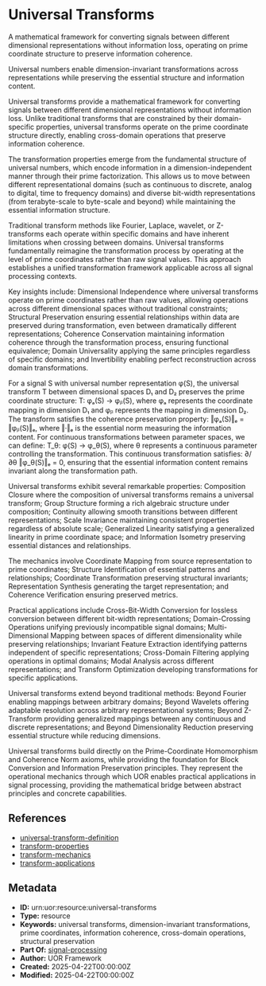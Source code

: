 # Universal Transforms

A mathematical framework for converting signals between different dimensional representations without information loss, operating on prime coordinate structure to preserve information coherence.

Universal numbers enable dimension-invariant transformations across representations while preserving the essential structure and information content.

Universal transforms provide a mathematical framework for converting signals between different dimensional representations without information loss. Unlike traditional transforms that are constrained by their domain-specific properties, universal transforms operate on the prime coordinate structure directly, enabling cross-domain operations that preserve information coherence.

The transformation properties emerge from the fundamental structure of universal numbers, which encode information in a dimension-independent manner through their prime factorization. This allows us to move between different representational domains (such as continuous to discrete, analog to digital, time to frequency domains) and diverse bit-width representations (from terabyte-scale to byte-scale and beyond) while maintaining the essential information structure.

Traditional transform methods like Fourier, Laplace, wavelet, or Z-transforms each operate within specific domains and have inherent limitations when crossing between domains. Universal transforms fundamentally reimagine the transformation process by operating at the level of prime coordinates rather than raw signal values. This approach establishes a unified transformation framework applicable across all signal processing contexts.

Key insights include: Dimensional Independence where universal transforms operate on prime coordinates rather than raw values, allowing operations across different dimensional spaces without traditional constraints; Structural Preservation ensuring essential relationships within data are preserved during transformation, even between dramatically different representations; Coherence Conservation maintaining information coherence through the transformation process, ensuring functional equivalence; Domain Universality applying the same principles regardless of specific domains; and Invertibility enabling perfect reconstruction across domain transformations.

For a signal S with universal number representation φ(S), the universal transform T between dimensional spaces D₁ and D₂ preserves the prime coordinate structure: T: φₐ(S) → φᵦ(S), where φₐ represents the coordinate mapping in dimension D₁ and φᵦ represents the mapping in dimension D₂. The transform satisfies the coherence preservation property: ‖φₐ(S)‖ₑ = ‖φᵦ(S)‖ₑ, where ‖·‖ₑ is the essential norm measuring the information content. For continuous transformations between parameter spaces, we can define: T_θ: φ(S) → φ_θ(S), where θ represents a continuous parameter controlling the transformation. This continuous transformation satisfies: ∂/∂θ ‖φ_θ(S)‖ₑ = 0, ensuring that the essential information content remains invariant along the transformation path.

Universal transforms exhibit several remarkable properties: Composition Closure where the composition of universal transforms remains a universal transform; Group Structure forming a rich algebraic structure under composition; Continuity allowing smooth transitions between different representations; Scale Invariance maintaining consistent properties regardless of absolute scale; Generalized Linearity satisfying a generalized linearity in prime coordinate space; and Information Isometry preserving essential distances and relationships.

The mechanics involve Coordinate Mapping from source representation to prime coordinates; Structure Identification of essential patterns and relationships; Coordinate Transformation preserving structural invariants; Representation Synthesis generating the target representation; and Coherence Verification ensuring preserved metrics.

Practical applications include Cross-Bit-Width Conversion for lossless conversion between different bit-width representations; Domain-Crossing Operations unifying previously incompatible signal domains; Multi-Dimensional Mapping between spaces of different dimensionality while preserving relationships; Invariant Feature Extraction identifying patterns independent of specific representations; Cross-Domain Filtering applying operations in optimal domains; Modal Analysis across different representations; and Transform Optimization developing transformations for specific applications.

Universal transforms extend beyond traditional methods: Beyond Fourier enabling mappings between arbitrary domains; Beyond Wavelets offering adaptable resolution across arbitrary representational systems; Beyond Z-Transform providing generalized mappings between any continuous and discrete representations; and Beyond Dimensionality Reduction preserving essential structure while reducing dimensions.

Universal transforms build directly on the Prime-Coordinate Homomorphism and Coherence Norm axioms, while providing the foundation for Block Conversion and Information Preservation principles. They represent the operational mechanics through which UOR enables practical applications in signal processing, providing the mathematical bridge between abstract principles and concrete capabilities.

## References

- [universal-transform-definition](./universal-transform-definition.md)
- [transform-properties](./transform-properties.md)
- [transform-mechanics](./transform-mechanics.md)
- [transform-applications](./transform-applications.md)

## Metadata

- **ID:** urn:uor:resource:universal-transforms
- **Type:** resource
- **Keywords:** universal transforms, dimension-invariant transformations, prime coordinates, information coherence, cross-domain operations, structural preservation
- **Part Of:** [signal-processing](../Topics/signal-processing.md)
- **Author:** UOR Framework
- **Created:** 2025-04-22T00:00:00Z
- **Modified:** 2025-04-22T00:00:00Z
